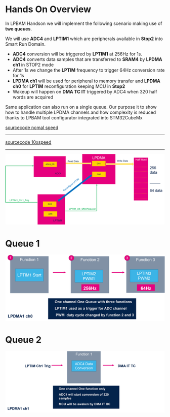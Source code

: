 # **Hands On Overview**
In LPBAM Handson we will implement the following scenario making use of **two queues**.

We will use **ADC4** and **LPTIM1** which are peripherals available in **Stop2** into Smart Run Domain.

- **ADC4** conversion will be triggered by **LPTIM1** at 256Hz for 1s.
- **ADC4** converts data samples that are transferred to **SRAM4** by **LPDMA ch1** in STOP2 mode
- After 1s we change the **LPTIM** frequency to trigger 64Hz conversion rate for 1s
- **LPDMA ch1** will be used for peripheral to memory transfer and **LPDMA ch0** for **LPTIM** reconfiguration keeping MCU in **Stop2**
- Wakeup will happen on **DMA TC IT** triggered by ADC4 when 320 half words are acquired

<ainfo>
Same application can also run on a single queue. 
Our purpose it to show how to handle multiple LPDMA channels and how complexity is reduced thanks to LPBAM tool configurator integrated into STM32CubeMx
</ainfo>


[sourcecode nomal speed ](https://github.com/manu19901991/SITGES2022/blob/main/lpbam/LPBAM_normal_speed.bin)

---

[sourcecode 10xspeed ](https://github.com/manu19901991/SITGES2022/blob/main/lpbam/LPBAM_10x_speed.bin)


---

![Cubemx start](./img/0001.png)

# Queue 1

![Cubemx start](./img/0002.png)
 

 # Queue 2
 ![Cubemx start](./img/0003.png)


 
